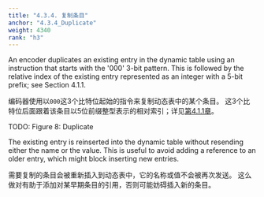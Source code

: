 ```yaml
---
title: "4.3.4. 复制条目"
anchor: "4.3.4_Duplicate"
weight: 4340
rank: "h3"
---
```


An encoder duplicates an existing entry in the dynamic table using an instruction that starts with the '000' 3-bit pattern. This is followed by the relative index of the existing entry represented as an integer with a 5-bit prefix; see Section 4.1.1.

编码器使用以`000`这3个比特位起始的指令来复制动态表中的某个条目。
这3个比特位后面跟着该条目以5位前缀整型表示的相对索引；详见[第4.1.1章]()。

TODO: Figure 8: Duplicate

The existing entry is reinserted into the dynamic table without resending either the name or the value. This is useful to avoid adding a reference to an older entry, which might block inserting new entries.

需要复制的条目会被重新插入到动态表中，它的名称或值不会被再次发送。
这么做对有助于添加对某早期条目的引用，否则可能妨碍插入新的条目。
